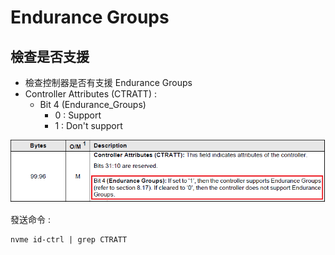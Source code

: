 # Endurance Groups



## 檢查是否支援

* 檢查控制器是否有支援 Endurance Groups
* Controller Attributes (CTRATT) : 
  * Bit 4 (Endurance_Groups)
    * 0 : Support
    * 1 : Don't support

![endurance_group](https://github.com/miniedwins/learning/blob/main/nvme/pic/identify_controller/Identify_Controller_CTRATT_Bit4_Endurance_Groups.png)

發送命令 : 

~~~shell
nvme id-ctrl | grep CTRATT
~~~



